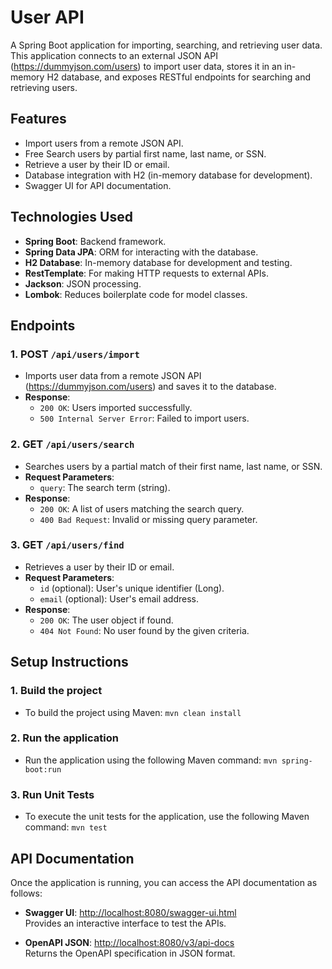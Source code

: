 # User API

A Spring Boot application for importing, searching, and retrieving user data. This application connects to an external JSON API (https://dummyjson.com/users) to import user data, stores it in an in-memory H2 database, and exposes RESTful endpoints for searching and retrieving users.

## Features

- Import users from a remote JSON API.
- Free Search users by partial first name, last name, or SSN.
- Retrieve a user by their ID or email.
- Database integration with H2 (in-memory database for development).
- Swagger UI for API documentation.

## Technologies Used

- **Spring Boot**: Backend framework.
- **Spring Data JPA**: ORM for interacting with the database.
- **H2 Database**: In-memory database for development and testing.
- **RestTemplate**: For making HTTP requests to external APIs.
- **Jackson**: JSON processing.
- **Lombok**: Reduces boilerplate code for model classes.

## Endpoints

### 1. **POST `/api/users/import`**
- Imports user data from a remote JSON API (https://dummyjson.com/users) and saves it to the database.
- **Response**:
  - `200 OK`: Users imported successfully.
  - `500 Internal Server Error`: Failed to import users.

### 2. **GET `/api/users/search`**
- Searches users by a partial match of their first name, last name, or SSN.
- **Request Parameters**:
  - `query`: The search term (string).
- **Response**:
  - `200 OK`: A list of users matching the search query.
  - `400 Bad Request`: Invalid or missing query parameter.

### 3. **GET `/api/users/find`**
- Retrieves a user by their ID or email.
- **Request Parameters**:
  - `id` (optional): User's unique identifier (Long).
  - `email` (optional): User's email address.
- **Response**:
  - `200 OK`: The user object if found.
  - `404 Not Found`: No user found by the given criteria.

## Setup Instructions

### 1. Build the project
- To build the project using Maven: `mvn clean install`

### 2. Run the application
- Run the application using the following Maven command: `mvn spring-boot:run`

### 3. Run Unit Tests
- To execute the unit tests for the application, use the following Maven command: `mvn test`

## API Documentation

Once the application is running, you can access the API documentation as follows:

- **Swagger UI**: [http://localhost:8080/swagger-ui.html](http://localhost:8080/swagger-ui.html)  
  Provides an interactive interface to test the APIs.

- **OpenAPI JSON**: [http://localhost:8080/v3/api-docs](http://localhost:8080/v3/api-docs)  
  Returns the OpenAPI specification in JSON format.
